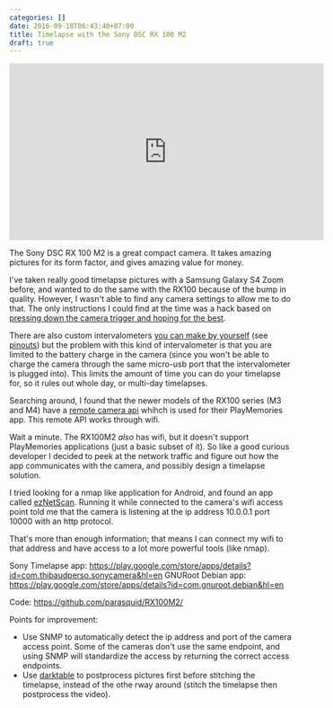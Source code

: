 ```yaml
---
categories: []
date: 2016-09-18T06:43:40+07:00
title: Timelapse with the Sony DSC RX 100 M2
draft: true
---
```

<iframe width="560" height="315" src="https://www.youtube.com/embed/KqzWTMBI4cQ" frameborder="0" allowfullscreen></iframe>

The Sony DSC RX 100 M2 is a great compact camera. It takes amazing pictures for its form factor, and gives amazing value for money.

I've taken really good timelapse pictures with a Samsung Galaxy S4 Zoom before, and wanted to do the same with the RX100 because of the bump in quality. However, I wasn't able to find any camera settings to allow me to do that. The only instructions I could find at the time was a hack based on [pressing down the camera trigger and hoping for the best](http://lederfotoblog.blogspot.com/2013/01/sony-rx100-timelapse-solution.html).

<!--more-->

There are also custom intervalometers [you can make by yourself](https://www.youtube.com/watch?v=Rms1A-SUmHc) (see [pinouts](http://www.doc-diy.net/photo/remote_pinout/#sony)) but the problem with this kind of intervalometer is that you are limited to the battery charge in the camera (since you won't be able to charge the camera through the same micro-usb port that the intervalometer is plugged into). This limits the amount of time you can do your timelapse for, so it rules out whole day, or multi-day timelapses.

Searching around, I found that the newer models of the RX100 series (M3 and M4) have a [remote camera api](https://developer.sony.com/downloads/camera-file/sony-camera-remote-api-beta-sdk/) whihch is used for their PlayMemories app. This remote API works through wifi.

Wait a minute. The RX100M2 _also_ has wifi, but it doesn't support PlayMemories applications (just a basic subset of it). So like a good curious developer I decided to peek at the network traffic and figure out how the app communicates with the camera, and possibly design a timelapse solution.

I tried looking for a nmap like application for Android, and found an app called [ezNetScan](http://www.eznetscan.net/features.php). Running it while connected to the camera's wifi access point told me that the camera is listening at the ip address 10.0.0.1 port 10000 with an http protocol.

That's more than enough information; that means I can connect my wifi to that address and have access to a lot more powerful tools (like nmap).

Sony Timelapse app: https://play.google.com/store/apps/details?id=com.thibaudperso.sonycamera&hl=en
GNURoot Debian app: https://play.google.com/store/apps/details?id=com.gnuroot.debian&hl=en

Code: https://github.com/parasquid/RX100M2/

Points for improvement:
* Use SNMP to automatically detect the ip address and port of the camera access point. Some of the cameras don't use the same endpoint, and using SNMP will standardize the access by returning the correct access endpoints.
* Use [darktable](http://www.darktable.org/) to postprocess pictures first before stitching the timelapse, instead of the othe rway around (stitch the timelapse then postprocess the video).